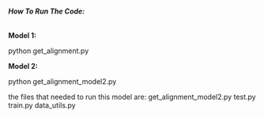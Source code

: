 ###### **How To Run The Code:**

**Model 1:**

python get_alignment.py

**Model 2:**

python get_alignment_model2.py

the files that needed to run this model are:
get_alignment_model2.py
test.py
train.py
data_utils.py
